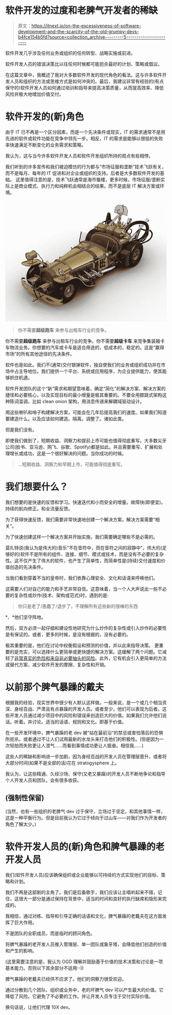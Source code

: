# 软件开发的过度和老脾气开发者的稀缺

> 原文：<https://itnext.io/on-the-excessiveness-of-software-development-and-the-scarcity-of-the-old-grumpy-devs-b4fce154b5fd?source=collection_archive---------5----------------------->

软件开发几乎涉及任何业务或组织的任何转型、战略实施或前进。

软件开发人员的错误决策比以往任何时候都可能扼杀最好的计划、策略或倡议。

在这篇文章中，我概述了我对大多数软件开发的现代角色的看法。这与许多软件开发人员和组织的方法或思维方式是如何冲突的。最后，我建议非常有经验的(有点保守的)软件开发人员如何通过培训和指导来提高决策质量，从而提高效率、降低风险并极大地增加价值交付。

# 软件开发的(新)角色

由于 IT 已不再是一个区分因素，而是一个先决条件或现实，IT 的需求通常不是用先进的软件或软件功能在竞争中领先一步。相反，IT 的需求是能够以很低的失败率快速满足不断变化的业务需求和策略。

我认为，这与当今许多软件开发人员和软件开发组织所持的观点有些相悖。

我们听到的许多宣传和我们被迫模仿的行为都与“市场征服和垄断”技术飞跃有关，而不是每月、每年的 IT 促进和对企业或组织的支持。后者是大多数软件开发的基础。
这里值得注意的是，技术飞跃通常是海市蜃楼，更多时候，市场征服/垄断实际上是商业模式、执行力和纯粹机会相结合的结果。而不是底层 IT 解决方案或环境。

![](img/70a7653fbfe7a901f5bf07859ffc74d7.png)

> 你不需要**超级跑车** 来参与出租车行业的竞争。

你不需要**超级跑车** 来参与出租车行业的竞争。你不需要**超级卡车** 来竞争集装箱卡车物流业务。你想要的汽车或卡车是适合用途的，低成本的，稳定的。这是“赢得市场”的所有其他途径的先决条件。

软件也是如此。我们不(通常)交付银弹软件，独自使我们的业务或组织成功并在市场中占主导地位。我们提供一个平台、系统或应用程序，为企业提供能力，使其能够抓住机遇。

软件开发团队的这个“新”需求和期望意味着，确定“简化”的解决方案、解决方案的捷径和必要核心，以及实现目标的最小增量是极其重要的。不要全用膝跳式架构这种陈词滥调，比如 clean onion 架构，用消息传递来解耦域驱动设计。

用这些喇叭和哨子构建解决方案，可能会在几年后提高我们的速度。如果我们知道要建造什么。以及应该如何建造。隔离。调整了。诸如此类。

但是我们没有。

即使我们做到了，短期收益、洞察力和提前上市可能也值得彻底重写。大多数尖牙公司(脸书、亚马逊、网飞、谷歌、Spotify)都是如此。并且需要重写、扩展和处理增长或成功，这是一个很好解决的问题。当你成功的时候。

> ...短期收益、洞察力和早期上市，可能值得彻底重写。

# 我们想要什么？

我们想要的是快速的反馈和学习。快速迭代和小而安全的增量。故障快(即便宜)。持续的航向修正。和全流量反馈。

为了获得快速反馈，我们需要非常快速地创建一个解决方案。解决方案需要“相关”。

为了快速创建这样一个解决方案并开始实施，我们需要确定哪些不是必需的。

莫扎特说(我认为是伟大的)音乐“不在音符中，而在音符之间的寂静中”，伟大的(足够好的)软件不是所有的组件、连接、细节、模式或技术，而是没有不必要的复杂性。这不仅产生了伟大的软件，也产生了简单性，而简单性是(持续)交付速度和价值创造的先决条件。

当我们看到穿着不当的皇帝时，我们依靠心理安全、文化和话语来呼唤他们。

这需要人们对自己的能力和手艺非常自信。这意味着，当一个人大声说出一些不必要的复杂性或炒作(技术、架构或范式)时，遇到的是:

> 你只是老了/愚蠢了/退步了，不理解所有这些新的很棒的东西

*、*他们坚守阵地。

然后，双方必须一起仔细和建设性地研究为什么炒作的复杂性或引入炒作的必要性是有保证的。或者，更多的时候，是没有根据的，没有必要的。

极其重要的是，他们在讨论中权衡假设和预测的价值，并以此来指导决策。
更重要的是充实，可以选择什么更简单或更快捷的解决方案。这缓解了两个问题。它减轻了[非常真实的危险和来自非必要抽头的风险](/value-driven-technical-decisions-in-software-development-c6736f74167)。此外，它有机会引入更简单的方法或替代方案，减少软件开发的摩擦、复杂性和开销。

# 以前那个脾气暴躁的戴夫

根据我的经验，现实世界中很少有人默认这样做。一般来说，是一个或几个相当资深、身经百战、严肃且有点暴躁的开发人员。或者至少，他们可以表现为后者。这些开发人员通过减少项目中的风险和错误来创造巨大的价值。如果我们允许他们说话。听着。并讨论。适当的话语、规则和文化。即基于价值。

在一些开发环境中，脾气暴躁的老 dev 被“站在最前沿”的禁忌或害怕落后的恐惧所扼杀。或者通过不让人们试用最新的水龙头来打击他们的积极性。(但是因为一次轻拍而失败更让人泄气……而看到事情成功更让人振奋。相信我……)

这些人的稀缺和影响进一步加剧，因为身经百战的开发人员在管理层晋升，或者将大部分时间(如果不是全部的话)花在 stratogysphere 上。

我认为，让这些精通、久经沙场、保守(又老又暴躁)的开发人员不断地争论和指导个人开发人员和团队，会有很多收获。

## (强制性保留)

(当然，也有一些组织的老脾气 dev 过于保守，立场过于坚定。和其他事情一样，这是一种平衡行为。但是目前我认为它过于倾向于过山车——对我们作为开发者的角色了解太少。)

# 软件开发人员的(新)角色和脾气暴躁的老开发人员

我们(软件开发人员)应该确保组织或企业能够以可持续的方式实现他们的目标、策略和计划。

我们不再是这部剧的主角了。我们是后备歌手，我们应该让主唱听起来不错，记住，这很大一部分是通过保持在背景中，适当的时间和良好的执行缺席和隐形来完成的。

我相信，通过对练、指导和引导正确的话语和文化，脾气暴躁的老戴夫在这方面发挥了巨大作用。

不是团队的全职成员，而是临时的顾问角色。

将脾气暴躁的老开发人员推入管理层、单一团队或象牙塔，会降低他们创造的价值和产生的影响。

(这里需要注意的是，我认为 OGD 理解并鼓励基于价值的技术决策和讨论是一项基本能力。否则以下其余部分不适用:-))

脾气暴躁的老戴夫已经供不应求了。他们的洞察力很受欢迎。

通过分散到几个团队、组织或业务中，老的坏脾气 dev 可以产生最大的价值。它降低了风险。它避免了不必要的工作。并让开发人员专注于交付实际价值。

换句话说，让他们代理 10X dev。